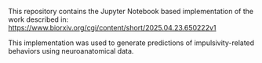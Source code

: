 This repository contains the Jupyter Notebook based implementation of the work described in: https://www.biorxiv.org/cgi/content/short/2025.04.23.650222v1

This implementation was used to generate predictions of impulsivity-related behaviors using neuroanatomical data. 
